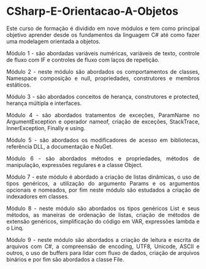 # CSharp-E-Orientacao-A-Objetos

<div style="text-align: justify"> 
Este curso de formação é dividido em nove módulos e tem como principal objetivo aprender desde os fundamentos da linguagem C# até como fazer uma modelagem orientada a objetos.

Módulo 1 - são abordadas variáveis numéricas, variáveis de texto, controle de fluxo com IF e controles de fluxo com laços de repetição.

Módulo 2 - neste módulo são abordados os comportamentos de classes, Namespace composição e null, propriedades, construtores e membros estáticos.

Módulo 3 - são abordados conceitos de herança, construtores e protected, herança múltipla e interfaces.

Módulo 4 - são abordados tratamentos de exceções, ParamName no ArgumentException e operador nameof, criação de exceções, StackTrace, InnerException, Finally e using.

Módulo 5 - são abordados os modificadores de acesso em bibliotecas, referência DLL, a documentação e NuGet.

Módulo 6 - são abordados métodos e propriedades, métodos de manipulação, expressões regulares e a classe Object.

Módulo 7 - este módulo é abordado a criação de listas dinâmicas, o uso de tipos genéricos, a utilização do argumento Params e os argumentos opcionais e nomeados, por fim neste módulo são estudados a criação de indexadores em classes.

Módulo 8 - neste módulo são abordados os tipos genéricos List e seus métodos, as maneiras de ordenação de listas, criação de métodos de extensão genéricos, simplificação do código em VAR, expressões lambda e o Linq.

Módulo 9 - neste módulo são abordados a criação de leitura e escrita de arquivos com C#, a compreensão de encoding, UTF8, Unicode, ASCII e outros, o uso de buffers para lidar com fluxo de dados, criação de arquivos binários e por fim são abordados a classe File.
  
 </div>
